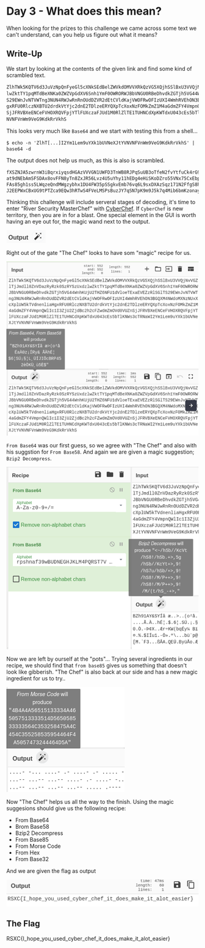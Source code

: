 # Day 3 - What does this mean?

When looking for the prizes to this challenge we came across some text we can't understand, can you help us figure out what it means?


## Write-Up
We start by looking at the contents of the given link and find some kind of scrambled text.

```03-challenge.txt
ZlhTWk5KQTV6d3JuVzNpQnFyeGl5cXNkSEdBelZWVkdOMVVXRkQzVG5XQjhSSlBxU3VVQjNvVGZlTjJmdll0ZnVDazRyRzk0SzRYSzUxdz
lwZktTY1pqMTdBeXNKa0ZWZVpGdXV6Snh1YmF0OWRORWJBbVNGU0RBeDhvdkZGTjh5VG44WnhKUjU2THZ6NFU1dVloeTExaEVEZzRlSGlT
S29EWnJvNTVWTng3NUN4RWJwRnRnOUdDZVR2dEtCVldKajVWOFRwOFIzUXI4WmhRVEhON3BGQXM4NWdoMXNzNUxXcXplUW5kTVdnenliaH
gxRFU0RlczNXBTU2drdkVtYjc2dnE2TDlzeERYQXpTcXoxNzFOMkZmZ1M4aGdmZFY4VmpnQWlIc1I3ZjU2ZjdBc2h2cFZwdmZmOVd0VUZn
SjJFRVBXeENCeFVHOXRQVFpjYTlFUXczaFJUd1M0RlZlTE1TUHNCdXpKWTdxU043cEs5bTlKNWs3cTRNaWI2Ym1Lem9uYXk1bUVNeXJtYV
NVNFVnWm9VeG9KdkRrVkhS
```

This looks very much like `Base64` and we start with testing this from a shell...

```shell
$ echo -n 'ZlhT[...]I2Ym1Lem9uYXk1bUVNeXJtYVNVNFVnWm9VeG9KdkRrVkhS' | base64 -d
```
The output does not help us much, as this is also is scrambled.

``` 
fXSZNJA5zwrnW3iBqrxiyqsdHGAzVVVGN1UWFD3TnWB8RJPqSuUB3oTfeN2fvYtfuCk4rG94K4XK51w9pfKScZj17AysJkFVeZFuuzJxub
at9dNEbAmSFSDAx8ovFFN8yTn8ZxJR56Lvz4U5uYhy11hEDg4eHiSKoDZro55VNx75CxEbpFtg9GCeTvtKBVWJj5V8Tp8R3Qr8ZhQTHN7p
FAs85gh1ss5LWqzeQndMWgzybhx1DU4FW35pSSgkvEmb76vq6L9sxDXAzSqz171N2FfgS8hgfdV8VjgAiHsR7f56f7AshvpVpvff9WtUFg
J2EEPWxCBxUG9tPTZca9EQw3hRTwS4FVeLMSPsBuzJY7qSN7pK9m9J5k7q4Mib6bmKzonay5mEMyrmaSU4UgZoUxoJvDkVHR 
```

Thinking this challenge will include serveral stages of decoding, it's time to enter "River Security MasterChef" with [CyberChef](https://gchq.github.io/CyberChef/). If `CyberChef` is new territory, then you are in for a blast. One special element in the GUI is worth having an eye out for, the magic wand next to the output.

![](./images/image06.png)

Right out of the gate "The Chef" looks to have som "magic" recipe for us.

![](./images/image02.png)

`From Base64` was our first guess, so we agree with "The Chef" and also with his suggstion for `From Base58`. And again we are given a magic suggestion; `Bzip2 Decompress`.

![](./images/image03.png)

Now we are left by ourself at the "pots"... Trying several ingredients in our recipe, we should find that `from base85` gives us something that doesn't look like gibberish. "The Chef" is also back at our side and has a new magic ingredient for us to try..

![](./images/image05.png)

Now "The Chef" helps us all the way to the finish. Using the magic suggesions should give us the following recipe:
- From Base64
- Brom Base58
- Bzip2 Decompress
- From Base85
- From Morse Code
- From Hex
- From Base32

And we are given the flag as output

![](./images/image07.png)

## The Flag
RSXC{I_hope_you_used_cyber_chef_it_does_make_it_alot_easier}